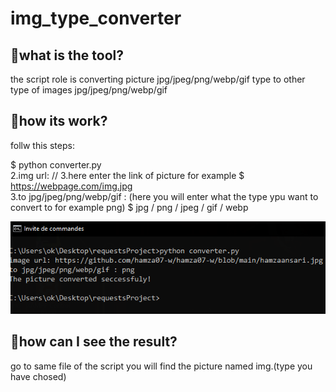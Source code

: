 # img_type_converter


## __🦅what is the tool?__
the script role is converting picture jpg/jpeg/png/webp/gif type to other type of images jpg/jpeg/png/webp/gif


## __🦅how its work?__
follw this steps:

$ python converter.py
<br>
2.img url: //
3.here enter the link of picture for example 
$ https://webpage.com/img.jpg
<br>
3.to jpg/jpeg/png/webp/gif : (here you will enter what the type ypu want to convert to for example png)
$ jpg / png / jpeg / gif / webp

![Programmer and Problems solver](https://github.com/hamza07-w/img_type_converter/blob/main/exo.bmp)
## __🦅how can I see the result?__

go to same file of the script you will find the picture named img.(type you have chosed)
